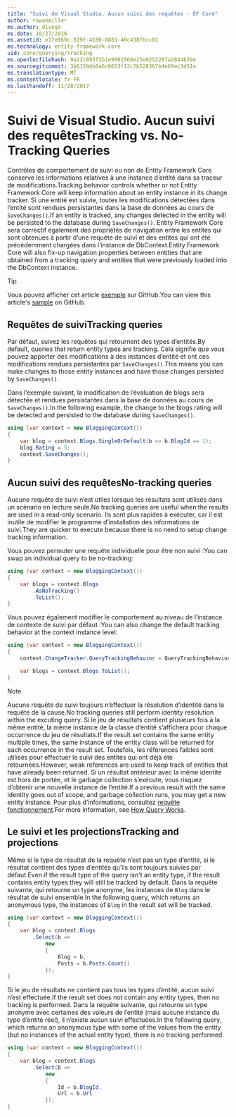 ```yaml
---
title: "Suivi de Visual Studio. Aucun suivi des requêtes - EF Core"
author: rowanmiller
ms.author: divega
ms.date: 10/27/2016
ms.assetid: e17e060c-929f-4180-8883-40c438fbcc01
ms.technology: entity-framework-core
uid: core/querying/tracking
ms.openlocfilehash: 9a22c893f3b1e9991560e25e0252287a2844b39e
ms.sourcegitcommit: 3b6159db8a6c0653f13c7b528367b4e69ac3d51e
ms.translationtype: MT
ms.contentlocale: fr-FR
ms.lasthandoff: 11/28/2017
---
```

# <a name="tracking-vs-no-tracking-queries"></a><span data-ttu-id="9ae54-102">Suivi de Visual Studio. Aucun suivi des requêtes</span><span class="sxs-lookup"><span data-stu-id="9ae54-102">Tracking vs. No-Tracking Queries</span></span>

<span data-ttu-id="9ae54-103">Contrôles de comportement de suivi ou non de Entity Framework Core conserve les informations relatives à une instance d’entité dans sa traceur de modifications.</span><span class="sxs-lookup"><span data-stu-id="9ae54-103">Tracking behavior controls whether or not Entity Framework Core will keep information about an entity instance in its change tracker.</span></span> <span data-ttu-id="9ae54-104">Si une entité est suivie, toutes les modifications détectées dans l’entité sont rendues persistantes dans la base de données au cours de `SaveChanges()`.</span><span class="sxs-lookup"><span data-stu-id="9ae54-104">If an entity is tracked, any changes detected in the entity will be persisted to the database during `SaveChanges()`.</span></span> <span data-ttu-id="9ae54-105">Entity Framework Core sera correctif également des propriétés de navigation entre les entités qui sont obtenues à partir d’une requête de suivi et des entités qui ont été précédemment chargées dans l’instance de DbContext.</span><span class="sxs-lookup"><span data-stu-id="9ae54-105">Entity Framework Core will also fix-up navigation properties between entities that are obtained from a tracking query and entities that were previously loaded into the DbContext instance.</span></span>

> [!TIP]  
> <span data-ttu-id="9ae54-106">Vous pouvez afficher cet article [exemple](https://github.com/aspnet/EntityFramework.Docs/tree/master/samples/core/Querying) sur GitHub.</span><span class="sxs-lookup"><span data-stu-id="9ae54-106">You can view this article's [sample](https://github.com/aspnet/EntityFramework.Docs/tree/master/samples/core/Querying) on GitHub.</span></span>

## <a name="tracking-queries"></a><span data-ttu-id="9ae54-107">Requêtes de suivi</span><span class="sxs-lookup"><span data-stu-id="9ae54-107">Tracking queries</span></span>

<span data-ttu-id="9ae54-108">Par défaut, suivez les requêtes qui retournent des types d’entités.</span><span class="sxs-lookup"><span data-stu-id="9ae54-108">By default, queries that return entity types are tracking.</span></span> <span data-ttu-id="9ae54-109">Cela signifie que vous pouvez apporter des modifications à des instances d’entité et ont ces modifications rendues persistantes par `SaveChanges()`.</span><span class="sxs-lookup"><span data-stu-id="9ae54-109">This means you can make changes to those entity instances and have those changes persisted by `SaveChanges()`.</span></span>

<span data-ttu-id="9ae54-110">Dans l’exemple suivant, la modification de l’évaluation de blogs sera détectée et rendues persistantes dans la base de données au cours de `SaveChanges()`.</span><span class="sxs-lookup"><span data-stu-id="9ae54-110">In the following example, the change to the blogs rating will be detected and persisted to the database during `SaveChanges()`.</span></span>

<!-- [!code-csharp[Main](samples/core/Querying/Querying/Tracking/Sample.cs)] -->
``` csharp
using (var context = new BloggingContext())
{
    var blog = context.Blogs.SingleOrDefault(b => b.BlogId == 1);
    blog.Rating = 5;
    context.SaveChanges();
}
```

## <a name="no-tracking-queries"></a><span data-ttu-id="9ae54-111">Aucun suivi des requêtes</span><span class="sxs-lookup"><span data-stu-id="9ae54-111">No-tracking queries</span></span>

<span data-ttu-id="9ae54-112">Aucune requête de suivi n’est utiles lorsque les résultats sont utilisés dans un scénario en lecture seule.</span><span class="sxs-lookup"><span data-stu-id="9ae54-112">No tracking queries are useful when the results are used in a read-only scenario.</span></span> <span data-ttu-id="9ae54-113">Ils sont plus rapides à exécuter, car il est inutile de modifier le programme d’installation des informations de suivi.</span><span class="sxs-lookup"><span data-stu-id="9ae54-113">They are quicker to execute because there is no need to setup change tracking information.</span></span>

<span data-ttu-id="9ae54-114">Vous pouvez permuter une requête individuelle pour être non suivi :</span><span class="sxs-lookup"><span data-stu-id="9ae54-114">You can swap an individual query to be no-tracking:</span></span>

<!-- [!code-csharp[Main](samples/core/Querying/Querying/Tracking/Sample.cs?highlight=4)] -->
``` csharp
using (var context = new BloggingContext())
{
    var blogs = context.Blogs
        .AsNoTracking()
        .ToList();
}
```

<span data-ttu-id="9ae54-115">Vous pouvez également modifier le comportement au niveau de l’instance de contexte de suivi par défaut :</span><span class="sxs-lookup"><span data-stu-id="9ae54-115">You can also change the default tracking behavior at the context instance level:</span></span>

<!-- [!code-csharp[Main](samples/core/Querying/Querying/Tracking/Sample.cs?highlight=3)] -->
``` csharp
using (var context = new BloggingContext())
{
    context.ChangeTracker.QueryTrackingBehavior = QueryTrackingBehavior.NoTracking;

    var blogs = context.Blogs.ToList();
}
```

> [!NOTE]  
> <span data-ttu-id="9ae54-116">Aucune requête de suivi toujours n’effectuer la résolution d’identité dans la requête de la cause.</span><span class="sxs-lookup"><span data-stu-id="9ae54-116">No tracking queries still perform identity resolution within the excuting query.</span></span> <span data-ttu-id="9ae54-117">Si le jeu de résultats contient plusieurs fois à la même entité, la même instance de la classe d’entité s’affichera pour chaque occurrence du jeu de résultats.</span><span class="sxs-lookup"><span data-stu-id="9ae54-117">If the result set contains the same entity multiple times, the same instance of the entity class will be returned for each occurrence in the result set.</span></span> <span data-ttu-id="9ae54-118">Toutefois, les références faibles sont utilisés pour effectuer le suivi des entités qui ont déjà été retournées.</span><span class="sxs-lookup"><span data-stu-id="9ae54-118">However, weak references are used to keep track of entities that have already been returned.</span></span> <span data-ttu-id="9ae54-119">Si un résultat antérieur avec la même identité est hors de portée, et le garbage collection s’exécute, vous risquez d’obtenir une nouvelle instance de l’entité.</span><span class="sxs-lookup"><span data-stu-id="9ae54-119">If a previous result with the same identity goes out of scope, and garbage collection runs, you may get a new entity instance.</span></span> <span data-ttu-id="9ae54-120">Pour plus d’informations, consultez [requête fonctionnement](overview.md).</span><span class="sxs-lookup"><span data-stu-id="9ae54-120">For more information, see [How Query Works](overview.md).</span></span>

## <a name="tracking-and-projections"></a><span data-ttu-id="9ae54-121">Le suivi et les projections</span><span class="sxs-lookup"><span data-stu-id="9ae54-121">Tracking and projections</span></span>

<span data-ttu-id="9ae54-122">Même si le type de résultat de la requête n’est pas un type d’entité, si le résultat contient des types d’entités qu’ils sont toujours suivies par défaut.</span><span class="sxs-lookup"><span data-stu-id="9ae54-122">Even if the result type of the query isn't an entity type, if the result contains entity types they will still be tracked by default.</span></span> <span data-ttu-id="9ae54-123">Dans la requête suivante, qui retourne un type anonyme, les instances de `Blog` dans le résultat de suivi ensemble.</span><span class="sxs-lookup"><span data-stu-id="9ae54-123">In the following query, which returns an anonymous type, the instances of `Blog` in the result set will be tracked.</span></span>

<!-- [!code-csharp[Main](samples/core/Querying/Querying/Tracking/Sample.cs?highlight=7)] -->
``` csharp
using (var context = new BloggingContext())
{
    var blog = context.Blogs
        .Select(b =>
            new
            {
                Blog = b,
                Posts = b.Posts.Count()
            });
}
```

<span data-ttu-id="9ae54-124">Si le jeu de résultats ne contient pas tous les types d’entité, aucun suivi n’est effectuée.</span><span class="sxs-lookup"><span data-stu-id="9ae54-124">If the result set does not contain any entity types, then no tracking is performed.</span></span> <span data-ttu-id="9ae54-125">Dans la requête suivante, qui retourne un type anonyme avec certaines des valeurs de l’entité (mais aucune instance du type d’entité réel), il n’existe aucun suivi effectuées.</span><span class="sxs-lookup"><span data-stu-id="9ae54-125">In the following query, which returns an anonymous type with some of the values from the entity (but no instances of the actual entity type), there is no tracking performed.</span></span>

<!-- [!code-csharp[Main](samples/core/Querying/Querying/Tracking/Sample.cs)] -->
``` csharp
using (var context = new BloggingContext())
{
    var blog = context.Blogs
        .Select(b =>
            new
            {
                Id = b.BlogId,
                Url = b.Url
            });
}
```
